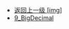 - [返回上一级 [img]](page/后端/JavaNote/2_Java(书栈)/3_面对对象编程/2_Java核心类/img/)
- [9_BigDecimal](page/后端/JavaNote/2_Java(书栈)/3_面对对象编程/2_Java核心类/img/9_BigDecimal/)
